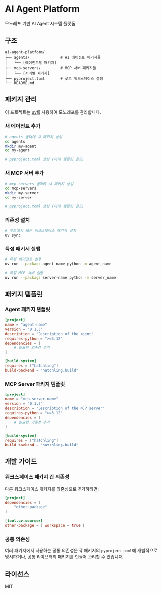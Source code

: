 # AI Agent Platform

모노레포 기반 AI Agent 시스템 플랫폼

## 구조

```
ai-agent-platform/
├── agents/              # AI 에이전트 패키지들
│   └── [에이전트별 패키지]
├── mcp-servers/         # MCP 서버 패키지들
│   └── [서버별 패키지]
├── pyproject.toml       # 루트 워크스페이스 설정
└── README.md
```

## 패키지 관리

이 프로젝트는 [uv](https://github.com/astral-sh/uv)를 사용하여 모노레포를 관리합니다.

### 새 에이전트 추가

```bash
# agents 폴더에 새 패키지 생성
cd agents
mkdir my-agent
cd my-agent

# pyproject.toml 생성 (아래 템플릿 참조)
```

### 새 MCP 서버 추가

```bash
# mcp-servers 폴더에 새 패키지 생성
cd mcp-servers
mkdir my-server
cd my-server

# pyproject.toml 생성 (아래 템플릿 참조)
```

### 의존성 설치

```bash
# 루트에서 모든 워크스페이스 패키지 설치
uv sync
```

### 특정 패키지 실행

```bash
# 특정 에이전트 실행
uv run --package agent-name python -m agent_name

# 특정 MCP 서버 실행
uv run --package server-name python -m server_name
```

## 패키지 템플릿

### Agent 패키지 템플릿

```toml
[project]
name = "agent-name"
version = "0.1.0"
description = "Description of the agent"
requires-python = ">=3.12"
dependencies = [
    # 필요한 의존성 추가
]

[build-system]
requires = ["hatchling"]
build-backend = "hatchling.build"
```

### MCP Server 패키지 템플릿

```toml
[project]
name = "mcp-server-name"
version = "0.1.0"
description = "Description of the MCP server"
requires-python = ">=3.12"
dependencies = [
    # 필요한 의존성 추가
]

[build-system]
requires = ["hatchling"]
build-backend = "hatchling.build"
```

## 개발 가이드

### 워크스페이스 패키지 간 의존성

다른 워크스페이스 패키지를 의존성으로 추가하려면:

```toml
[project]
dependencies = [
    "other-package"
]

[tool.uv.sources]
other-package = { workspace = true }
```

### 공통 의존성

여러 패키지에서 사용하는 공통 의존성은 각 패키지의 `pyproject.toml`에 개별적으로 명시하거나,
공통 라이브러리 패키지를 만들어 관리할 수 있습니다.

## 라이선스

MIT
